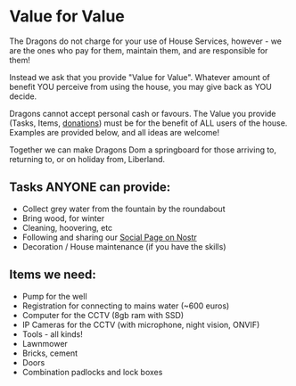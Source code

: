 # Value for Value

The Dragons do not charge for your use of House Services, however - we are the ones who pay for them, maintain them, and are responsible for them!

Instead we ask that you provide "Value for Value".  Whatever amount of benefit YOU perceive from using the house, you may give back as YOU decide.

Dragons cannot accept personal cash or favours.  The Value you provide (Tasks, Items, [donations](https://getalby.com/p/dragonsdom)) must be for the benefit of ALL users of the house.  Examples are provided below, and all ideas are welcome!

Together we can make Dragons Dom a springboard for those arriving to, returning to, or on holiday from, Liberland.

## Tasks ANYONE can provide:

- Collect grey water from the fountain by the roundabout
- Bring wood, for winter
- Cleaning, hoovering, etc
- Following and sharing our [Social Page on Nostr](https://satellite.earth/@npub18nfdmwvys3mk5fj7r7d25gmg4s68ns0u2qp0hgkyhy4m0g3ulwuqg6m9sm)
- Decoration / House maintenance (if you have the skills)

## Items we need:

* Pump for the well
* Registration for connecting to mains water (~600 euros)
* Computer for the CCTV (8gb ram with SSD)
* IP Cameras for the CCTV (with microphone, night vision, ONVIF)
* Tools - all kinds!
* Lawnmower
* Bricks, cement
* Doors
* Combination padlocks and lock boxes